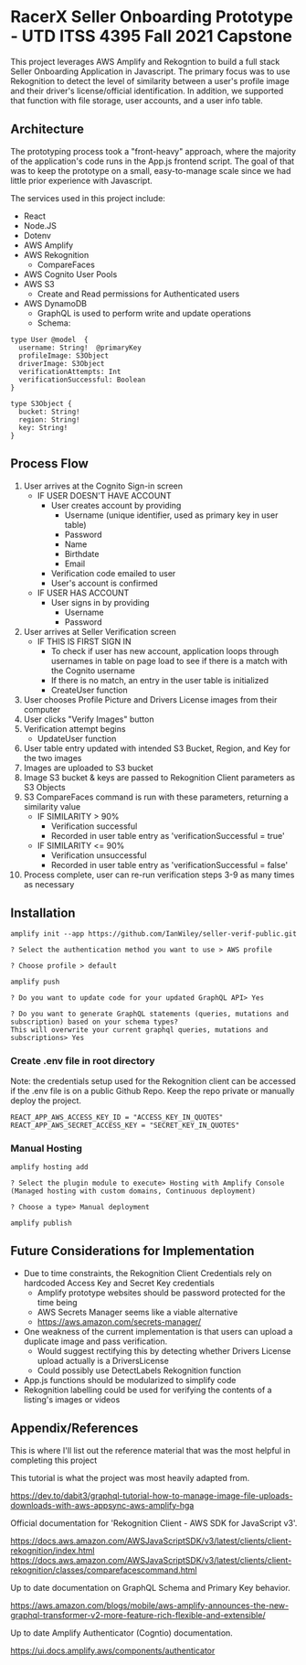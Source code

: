 # RacerX Seller Onboarding Prototype - UTD ITSS 4395 Fall 2021 Capstone 

This project leverages AWS Amplify and Rekogntion to build a full stack Seller Onboarding Application in Javascript. The primary focus was to use Rekognition to detect the level of similarity between a user's profile image and their driver's license/official identification. In addition, we supported that function with file storage, user accounts, and a user info table.

## Architecture

The prototyping process took a "front-heavy" approach, where the majority of the application's code runs in the App.js frontend script. The goal of that was to keep the prototype on a small, easy-to-manage scale since we had little prior experience with Javascript.

The services used in this project include:

- React
- Node.JS
- Dotenv
- AWS Amplify
- AWS Rekognition
    - CompareFaces
- AWS Cognito User Pools
- AWS S3
    - Create and Read permissions for Authenticated users
- AWS DynamoDB
    - GraphQL is used to perform write and update operations
    - Schema:
```
type User @model  {
  username: String!  @primaryKey
  profileImage: S3Object
  driverImage: S3Object
  verificationAttempts: Int
  verificationSuccessful: Boolean
}

type S3Object {
  bucket: String!
  region: String!
  key: String!
}

```

## Process Flow

1. User arrives at the Cognito Sign-in screen
    - IF USER DOESN'T HAVE ACCOUNT
        - User creates account by providing
            - Username (unique identifier, used as primary key in user table)
            - Password
            - Name
            - Birthdate
            - Email
        - Verification code emailed to user
        - User's account is confirmed
    - IF USER HAS ACCOUNT
        - User signs in by providing
            - Username
            - Password
2. User arrives at Seller Verification screen
    - IF THIS IS FIRST SIGN IN
        - To check if user has new account, application loops through usernames in table on page load to see if there is a match with the Cognito username
        - If there is no match, an entry in the user table is initialized
        - CreateUser function
3. User chooses Profile Picture and Drivers License images from their computer 
4. User clicks "Verify Images" button
5. Verification attempt begins
    - UpdateUser function
6. User table entry updated with intended S3 Bucket, Region, and Key for the two images  
7. Images are uploaded to S3 bucket
8. Image S3 bucket & keys are passed to Rekognition Client parameters as S3 Objects
9. S3 CompareFaces command is run with these parameters, returning a similarity value
    - IF SIMILARITY > 90%
        - Verification successful
        - Recorded in user table entry as 'verificationSuccessful = true'
    - IF SIMILARITY <= 90%
        - Verification unsuccessful
        - Recorded in user table entry as 'verificationSuccessful = false'
10. Process complete, user can re-run verification steps 3-9 as many times as necessary

## Installation

```
amplify init --app https://github.com/IanWiley/seller-verif-public.git
```

```
? Select the authentication method you want to use > AWS profile

? Choose profile > default
```

```
amplify push

? Do you want to update code for your updated GraphQL API> Yes

? Do you want to generate GraphQL statements (queries, mutations and subscription) based on your schema types? 
This will overwrite your current graphql queries, mutations and subscriptions> Yes
```

### Create .env file in root directory

Note: the credentials setup used for the Rekognition client can be accessed if the .env file is on a public Github Repo. Keep the repo private or manually deploy the project. 

```
REACT_APP_AWS_ACCESS_KEY_ID = "ACCESS_KEY_IN_QUOTES"
REACT_APP_AWS_SECRET_ACCESS_KEY = "SECRET_KEY_IN_QUOTES"
```

### Manual Hosting

```
amplify hosting add

? Select the plugin module to execute> Hosting with Amplify Console (Managed hosting with custom domains, Continuous deployment)

? Choose a type> Manual deployment

amplify publish
```

## Future Considerations for Implementation

- Due to time constraints, the Rekognition Client Credentials rely on hardcoded Access Key and Secret Key credentials
    - Amplify prototype websites should be password protected for the time being
    - AWS Secrets Manager seems like a viable alternative 
    - https://aws.amazon.com/secrets-manager/
- One weakness of the current implementation is that users can upload a duplicate image and pass verification. 
    - Would suggest rectifying this by detecting whether Drivers License upload actually is a DriversLicense
    - Could possibly use DetectLabels Rekognition function
- App.js functions should be modularized to simplify code
- Rekognition labelling could be used for verifying the contents of a listing's images or videos

## Appendix/References

This is where I'll list out the reference material that was the most helpful in completing this project

This tutorial is what the project was most heavily adapted from.

https://dev.to/dabit3/graphql-tutorial-how-to-manage-image-file-uploads-downloads-with-aws-appsync-aws-amplify-hga

Official documentation for 'Rekognition Client - AWS SDK for JavaScript v3'.

https://docs.aws.amazon.com/AWSJavaScriptSDK/v3/latest/clients/client-rekognition/index.html
https://docs.aws.amazon.com/AWSJavaScriptSDK/v3/latest/clients/client-rekognition/classes/comparefacescommand.html

Up to date documentation on GraphQL Schema and Primary Key behavior.

https://aws.amazon.com/blogs/mobile/aws-amplify-announces-the-new-graphql-transformer-v2-more-feature-rich-flexible-and-extensible/

Up to date Amplify Authenticator (Cogntio) documentation. 

https://ui.docs.amplify.aws/components/authenticator

